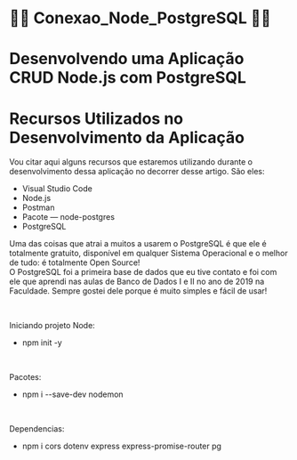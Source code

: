 # 👩‍💻 **Conexao_Node_PostgreSQL** 👨‍💻
##

<h1>Desenvolvendo uma Aplicação CRUD Node.js com PostgreSQL</h1>

<h1>Recursos Utilizados no Desenvolvimento da Aplicação</h1>
<p>Vou citar aqui alguns recursos que estaremos utilizando durante o desenvolvimento dessa aplicação no decorrer desse artigo. São eles:</p>
<ul>
   <li>Visual Studio Code</li>
   <li>Node.js</li>
   <li>Postman</li>
   <li>Pacote — node-postgres</li>
   <li>PostgreSQL</li>
</ul>

<p>Uma das coisas que atrai a muitos a usarem o PostgreSQL é que ele é totalmente gratuito, disponível em qualquer Sistema Operacional e o melhor de tudo: é totalmente Open Source! <br>
O PostgreSQL foi a primeira base de dados que eu tive contato e foi com ele que aprendi nas aulas de Banco de Dados I e II no ano de 2019 na Faculdade. Sempre gostei dele porque é muito simples e fácil de usar!</p>
<br>
<p>Iniciando projeto Node:</p>
<ul>
   <li>npm init -y</li>
</ul><br>
<p>Pacotes:</p>
<ul>
   <li>npm i --save-dev nodemon</li>
</ul><br>
<p>Dependencias:</p>
<ul>
   <li>npm i cors dotenv express express-promise-router pg</li>
</ul>
